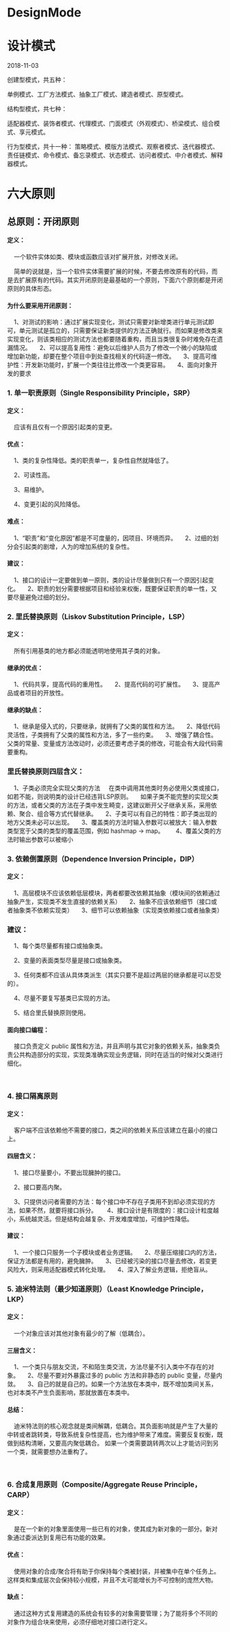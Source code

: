 # DesignMode
# 设计模式

2018-11-03
 
创建型模式，共五种：

单例模式、工厂方法模式、抽象工厂模式、建造者模式、原型模式。

结构型模式，共七种：

适配器模式、装饰者模式、代理模式、门面模式（外观模式）、桥梁模式、组合模式、享元模式。

行为型模式，共十一种：
策略模式、模版方法模式、观察者模式、迭代器模式、责任链模式、命令模式、备忘录模式、状态模式、访问者模式、中介者模式、解释器模式。

# 六大原则

## 总原则：开闭原则

#### 定义：
    一个软件实体如类、模块或函数应该对扩展开放，对修改关闭。

    简单的说就是，当一个软件实体需要扩展的时候，不要去修改原有的代码，而是去扩展原有的代码。其实开闭原则是最基础的一个原则，下面六个原则都是开闭原则的具体形态。

#### 为什么要采用开闭原则：

    1、对测试的影响：通过扩展实现变化，测试只需要对新增类进行单元测试即可，单元测试是孤立的，只需要保证新类提供的方法正确就行。而如果是修改类来实现变化，则该类相应的测试方法也都要随着重构，而且当类很复杂时难免存在遗漏情况。
    2、可以提高复用性：避免以后维护人员为了修改一个微小的缺陷或增加新功能，却要在整个项目中到处查找相关的代码逐一修改。
    3、提高可维护性：开发新功能时，扩展一个类往往比修改一个类更容易。
    4、面向对象开发的要求
 

### 1. 单一职责原则（Single Responsibility Principle，SRP）

#### 定义：
    应该有且仅有一个原因引起类的变更。

#### 优点：

    1、类的复杂性降低。类的职责单一，复杂性自然就降低了。

    2、可读性高。

    3、易维护。

    4、变更引起的风险降低。
#### 难点：

    1、“职责”和“变化原因”都是不可度量的，因项目、环境而异。
    2、过细的划分会引起类的剧增，人为的增加系统的复杂性。
#### 建议：

    1、接口的设计一定要做到单一原则，类的设计尽量做到只有一个原因引起变化。
    2、职责的划分需要根据项目和经验来权衡，既要保证职责的单一性，又要尽量避免过细的划分。
 

### 2. 里氏替换原则（Liskov Substitution Principle，LSP）

#### 定义：
    所有引用基类的地方都必须能透明地使用其子类的对象。

#### 继承的优点：

    1、代码共享，提高代码的重用性。
    2、提高代码的可扩展性。
    3、提高产品或者项目的开放性。

#### 继承的缺点：

    1、继承是侵入式的，只要继承，就拥有了父类的属性和方法。
    2、降低代码灵活性，子类拥有了父类的属性和方法，多了一些约束。
    3、增强了耦合性。父类的常量、变量或方法改动时，必须还要考虑子类的修改，可能会有大段代码需要重构。
### 里氏替换原则四层含义：

    1、子类必须完全实现父类的方法
    在类中调用其他类时务必使用父类或接口，如若不能，则说明类的设计已经违背LSP原则。
    如果子类不能完整的实现父类的方法，或者父类的方法在子类中发生畸变，这建议断开父子继承关系，采用依赖、聚合、组合等方式代替继承。
    2、子类可以有自己的特性：即子类出现的地方父类未必可以出现。
    3、覆盖类的方法时输入参数可以被放大：输入参数类型宽于父类的类型的覆盖范围，例如 hashmap -> map。  
    4、覆盖父类的方法时输出参数可以被缩小
 

### 3. 依赖倒置原则（Dependence Inversion Principle，DIP）

#### 定义：

    1、高层模块不应该依赖低层模块，两者都要改依赖其抽象（模块间的依赖通过抽象产生，实现类不发生直接的依赖关系）
    2、抽象不应该依赖细节（接口或者抽象类不依赖实现类）
    3、细节可以依赖抽象（实现类依赖接口或者抽象类）
### 建议：

    1、每个类尽量都有接口或抽象类。

    2、变量的表面类型尽量是接口或抽象类。

    3、任何类都不应该从具体类派生（其实只要不是超过两层的继承都是可以忍受的）。

    4、尽量不要复写基类已实现的方法。

    5、结合里氏替换原则使用。
#### 面向接口编程：

    接口负责定义 public 属性和方法，并且声明与其它对象的依赖关系，抽象类负责公共构造部分的实现，实现类准确实现业务逻辑，同时在适当的时候对父类进行细化。

 

### 4. 接口隔离原则

#### 定义：
    客户端不应该依赖他不需要的接口，类之间的依赖关系应该建立在最小的接口上。

#### 四层含义：

    1、接口尽量要小，不要出现臃肿的接口。

    2、接口要高内聚。

    3、只提供访问者需要的方法：每个接口中不存在子类用不到却必须实现的方法，如果不然，就要将接口拆分。
  
    4、接口设计是有限度的：接口设计粒度越小，系统越灵活。但是结构会越复杂、开发难度增加，可维护性降低。
#### 建议：

    1、一个接口只服务一个子模块或者业务逻辑。
    2、尽量压缩接口内的方法，保证方法都是有用的，避免臃肿。
    3、已经被污染的接口尽量去修改，若变更风险大，则采用适配器模式转化处理。
    4、深入了解业务逻辑，拒绝盲从。
 

### 5. 迪米特法则（最少知道原则）（Least Knowledge Principle，LKP）

#### 定义：
    一个对象应该对其他对象有最少的了解（低耦合）。

#### 三层含义：

    1、一个类只与朋友交流，不和陌生类交流，方法尽量不引入类中不存在的对象。
    2、尽量不要对外暴露过多的 public 方法和非静态的 public 变量，尽量内敛。
    3、自己的就是自己的。如果一个方法放在本类中，既不增加类间关系，也对本类不产生负面影响，那就放置在本类中。
#### 总结：
    迪米特法则的核心观念就是类间解耦，低耦合。其负面影响就是产生了大量的中转或者跳转类，导致系统复杂性提高，也为维护带来了难度。需要反复权衡，既做到结构清晰，又要高内聚低耦合。
如果一个类需要跳转两次以上才能访问到另一个类，就需要想办法重构了。

 

### 6. 合成复用原则（Composite/Aggregate Reuse Principle，CARP）

#### 定义：
    是在一个新的对象里面使用一些已有的对象，使其成为新对象的一部分。新对象通过委派达到复用已有功能的效果。

#### 优点：
    使用对象的合成/聚合将有助于你保持每个类被封装，并被集中在单个任务上。这样类和集成层次会保持较小规模，并且不太可能增长为不可控制的庞然大物。

#### 缺点：
    通过这种方式复用建造的系统会有较多的对象需要管理；为了能将多个不同的对象作为组合块来使用，必须仔细地对接口进行定义。

